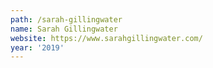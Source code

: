 ```yaml
---
path: /sarah-gillingwater
name: Sarah Gillingwater
website: https://www.sarahgillingwater.com/
year: '2019'
---
```

